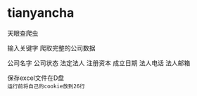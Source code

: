 # tianyancha
 天眼查爬虫<br>

输入关键字 爬取完整的公司数据<br>

公司名字 公司状态 法定法人 注册资本 成立日期 法人电话 法人邮箱<br>

保存excel文件在D盘<br>
`运行前将自己的cookie放到26行`
